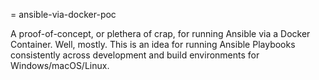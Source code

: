 = ansible-via-docker-poc

A proof-of-concept, or plethera of crap, for running Ansible via a Docker Container. Well, mostly. This is an idea for running Ansible Playbooks consistently across development and build environments for Windows/macOS/Linux.
